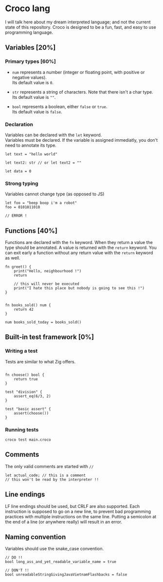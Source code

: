 # Croco lang

I will talk here about my dream interpreted language; and not the current state of this repository.
Croco is designed to be a fun, fast, and easy to use programming language.

## Variables [20%]

### Primary types [60%]

- `num` represents a number (integer or floating point, with positive or negative values).  
Its default value is `0`.

- `str` represents a string of characters. Note that there isn't a char type.  
Its default value is `""`.

- `bool` represents a boolean, either `false` or `true`.  
Its default value is `false`.

### Declaration

Variables can be declared with the `let` keyword.  
Variables must be declared.
If the variable is assigned immediatly, you don't need to annotate its type.

```croco
let text = "hello world"

let text2: str // or let text2 = ""
```

```croco
let data = 0
```

### Strong typing

Variables cannot change type (as opposed to JS)
```croco
let foo = "beep boop i'm a robot"
foo = 0101011010

// ERROR !
```

## Functions [40%]

Functions are declared with the `fn` keyword. When they return a value the type should be annotated. A value is returned with the `return` keyword. You can exit early a function without any return value with the `return` keyword as well.

```croco
fn greet() {
    print("Hello, neighbourhood !")
    return

    // this will never be executed
    print("I hate this place but nobody is going to see this !")
}


fn books_sold() num {
    return 42
}

num books_sold_today = books_sold()
```


## Built-in test framework [0%]

### Writing a test

Tests are similar to what Zig offers.
```croco

fn choose() bool {
    return true
}

test "division" {
    assert_eq(6/3, 2)
}

test "basic assert" {
    assert(choose())
}
```

### Running tests

    croco test main.croco

## Comments
The only valid comments are started with `//`
```croco
let actual_code; // this is a comment
// this won't be read by the interpreter !!
```

## Line endings
LF line endings should be used, but CRLF are also supported. Each instruction is supposed to go on a new line, to prevent bad programming practices with multiple instructions on the same line.
Putting a semicolon at the end of a line (or anywhere really) will result in an error.

## Naming convention
Variables should use the snake_case convention.
```croco
// DO !!
bool long_ass_and_yet_readable_variable_name = true

// DON'T !!
bool unreadableStringGivingJavaVietnamFlashbacks = false
```
